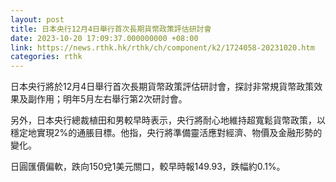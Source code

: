 ```yaml
---
layout: post
title: 日本央行12月4日舉行首次長期貨幣政策評估研討會
date: 2023-10-20 17:09:37.000000000 +08:00
link: https://news.rthk.hk/rthk/ch/component/k2/1724058-20231020.htm
categories: rthk
---
```


日本央行將於12月4日舉行首次長期貨幣政策評估研討會，探討非常規貨幣政策效果及副作用；明年5月左右舉行第2次研討會。

另外，日本央行總裁植田和男較早時表示，央行將耐心地維持超寬鬆貨幣政策，以穩定地實現2%的通脹目標。他指，央行將準備靈活應對經濟、物價及金融形勢的變化。

日圓匯價偏軟，跌向150兌1美元關口，較早時報149.93，跌幅約0.1%。
